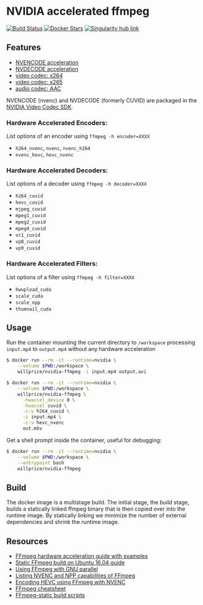 # NVIDIA accelerated ffmpeg

[![Build Status](https://travis-ci.org/dl-container-registry/ffmpeg.svg?branch=master)](https://travis-ci.org/dl-container-registry/ffmpeg)
[![Docker Stars](https://img.shields.io/docker/stars/willprice/nvidia-ffmpeg.svg)](https://hub.docker.com/r/willprice/nvidia-ffmpeg/)
[![Singularity hub link](https://www.singularity-hub.org/static/img/hosted-singularity--hub-%23e32929.svg)](https://singularity-hub.org/collections/521) 


## Features

* [NVENCODE acceleration](https://developer.nvidia.com/nvidia-video-codec-sdk#NVENCFeatures)
*  [NVDECODE acceleration](https://developer.nvidia.com/nvidia-video-codec-sdk#NVDECFeatures)
* [video codec: x264](https://www.videolan.org/developers/x264.html)
* [video codec: x265](https://www.videolan.org/developers/x265.html)
* [audio codec: AAC](https://github.com/mstorsjo/fdk-aac)

NVENCODE (nvenc) and NVDECODE (formerly CUVID) are packaged in the [NVIDIA Video Codec
SDK](https://developer.nvidia.com/nvidia-video-codec-sdk).

### Hardware Accelerated Encoders:

List options of an encoder using `ffmpeg -h encoder=XXXX`

* `h264_nvenc`, `nvenc`, `nvenc_h264` 
* `nvenc_hevc`, `hevc_nvenc`

### Hardware Accelerated Decoders:

List options of a decoder using `ffmpeg -h decoder=XXXX`

* `h264_cuvid`
* `hevc_cuvid`
* `mjpeg_cuvid`
* `mpeg1_cuvid`
* `mpeg2_cuvid`
* `mpeg4_cuvid`
* `vc1_cuvid`
* `vp8_cuvid`
* `vp9_cuvid`

### Hardware Accelerated Filters:

List options of a filter using `ffmpeg -h filter=XXXX`

* `hwupload_cuda`
* `scale_cuda`
* `scale_npp`
* `thumnail_cuda`

## Usage

Run the container mounting the current directory to `/workspace` processing 
`input.mp4` to `output.mp4` without any hardware acceleration

```bash
$ docker run --rm -it --runtime=nvidia \
    --volume $PWD:/workspace \
    willprice/nvidia-ffmpeg -i input.mp4 output.avi
```

```bash
$ docker run --rm -it --runtime=nvidia \
    --volume $PWD:/workspace \
    willprice/nvidia-ffmpeg \
      -hwaccel_device 0 \
      -hwaccel cuvid \
      -c:v h264_cuvid \
      -i input.mp4 \
      -c:v hevc_nvenc
      out.mkv
```

Get a shell prompt inside the container, useful for debugging:

```bash
$ docker run --rm -it --runtime=nvidia \
    --volume $PWD:/workspace \
    --entrypoint bash
    willprice/nvidia-ffmpeg
```

## Build

The docker image is a multistage build. The initial stage, the *build* stage, builds a statically linked ffmpeg binary
that is then copied over into the runtime image. By statically linking we minimize the number of external dependencies
and shrink the runtime image.

## Resources

* [FFmpeg hardware acceleration guide with examples](https://trac.ffmpeg.org/wiki/HWAccelIntro)
* [Static FFmpeg build on Ubuntu 16.04 guide](https://gist.github.com/jniltinho/9c009e9771651aa4a004ad3d1f6857e3)
* [Using FFmpeg with GNU parallel](https://gist.github.com/Brainiarc7/18fca697891aea0e879f13ed092cb213)
* [Listing NVENC and NPP capabilities of FFmpeg](https://gist.github.com/Brainiarc7/c6164520f082c27ae7bbea9556d4a3ba)
* [Encoding HEVC using FFmpeg with NVENC](https://gist.github.com/Brainiarc7/8b471ff91319483cdb725f615908286e)
* [FFmpeg cheatsheet](https://gist.github.com/Brainiarc7/ebf3091efd2bf0a0ded0f9715cd43a38)
* [FFmpeg-static build scripts](https://github.com/zimbatm/ffmpeg-static)
